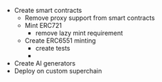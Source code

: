 * Create smart contracts
	* Remove proxy support from smart contracts
	* Mint ERC721
		* remove lazy mint requirement
	* Create ERC6551 minting
		* create tests
		* 
* Create AI generators
* Deploy on custom superchain